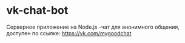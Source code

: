 # vk-chat-bot
Серверное приложение на Node.js -чат для анонимного общения, доступен по ссылке:
https://vk.com/mygoodchat
